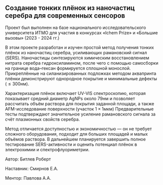 ## Создание тонких плёнок из наночастиц серебра для современных сенсоров

Проект был выполнен на базе национального исследовательского университета ИТМО для участия в конкурсах «Ichem Prize» и «Большие вызовы» (2023 - 2024 гг.)

В этом проекте разработан и изучен простой метод получения тонких плёнок из наночастиц серебра, усиливающих рамановский сигнал (SERS). Наночастицы синтезируются химическим восстановлением нитрата серебра гидроксиламином, после чего с помощью самосборки на границе вода–гексан формируется сплошной монослой. Прикреплённые на силанизированных подложках методом аквапринта плёнки демонстрируют однородное покрытие и минимальные дефекты ($\le 300 \text{нм}$).

Характеризация плёнок включает UV-VIS спектроскопию, которая показывает средний диаметр $\text{AgNPs}$ около $79 \text{нм}$ и позволяет рассчитать объём раствора для покрытия заданной площади, а также AFM-исследование поверхности (участок $1 \times 1 \text{мкм}$) Предварительные тесты подтверждают значительное усиление рамановского сигнала за счёт плазмонных свойств серебра.

Метод отличается доступностью и экономичностью — он не требует сложного оборудования, подходит для больших площадей и малых объёмов раствора. В дальнейшем планируется завершить полное тестирование SERS-активности и оценить потенциал плёнок в электрохимии и спектрофлуориметрии.

Автор: Битлев Роберт

Наставник: Смирнов Е.А.

Ментор: Павлова А.А.